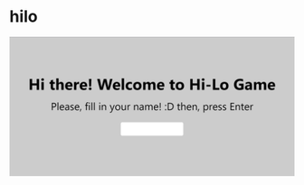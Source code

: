 # hilo

![1º Step](https://github.com/gaboOliveira/hilo/blob/master/Frontend/hilo/public/1.png?raw=true)
